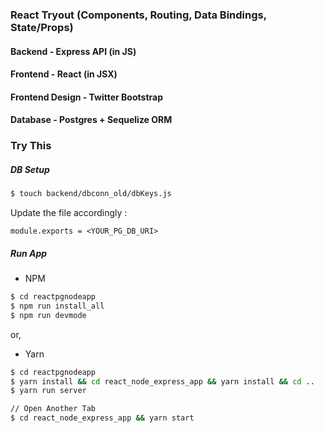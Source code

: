### React Tryout (Components, Routing, Data Bindings, State/Props)

#### Backend  - **Express** API (in JS)
#### Frontend - **React** (in JSX)
#### Frontend Design - Twitter Bootstrap
#### Database - Postgres + Sequelize ORM

### Try This

##### DB Setup
``` sh 
$ touch backend/dbconn_old/dbKeys.js
```
Update the file accordingly : 

  ```module.exports = <YOUR_PG_DB_URI>``` 


##### Run App
- NPM
``` sh
$ cd reactpgnodeapp
$ npm run install_all
$ npm run devmode
```
or, 

- Yarn 
``` sh
$ cd reactpgnodeapp
$ yarn install && cd react_node_express_app && yarn install && cd ..
$ yarn run server

// Open Another Tab
$ cd react_node_express_app && yarn start
```




